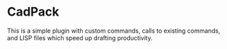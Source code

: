 # CadPack

This is a simple plugin with custom commands, calls to existing commands, and LISP files which speed up drafting productivity.
